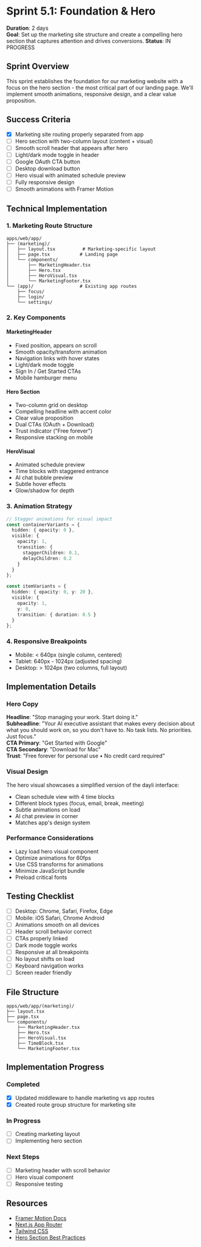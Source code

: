 # Sprint 5.1: Foundation & Hero

**Duration**: 2 days  
**Goal**: Set up the marketing site structure and create a compelling hero section that captures attention and drives conversions.
**Status**: IN PROGRESS

## Sprint Overview

This sprint establishes the foundation for our marketing website with a focus on the hero section - the most critical part of our landing page. We'll implement smooth animations, responsive design, and a clear value proposition.

## Success Criteria

- [x] Marketing site routing properly separated from app
- [ ] Hero section with two-column layout (content + visual)
- [ ] Smooth scroll header that appears after hero
- [ ] Light/dark mode toggle in header
- [ ] Google OAuth CTA button
- [ ] Desktop download button
- [ ] Hero visual with animated schedule preview
- [ ] Fully responsive design
- [ ] Smooth animations with Framer Motion

## Technical Implementation

### 1. Marketing Route Structure

```
apps/web/app/
├── (marketing)/
│   ├── layout.tsx          # Marketing-specific layout
│   ├── page.tsx           # Landing page
│   └── components/
│       ├── MarketingHeader.tsx
│       ├── Hero.tsx
│       ├── HeroVisual.tsx
│       └── MarketingFooter.tsx
└── (app)/                 # Existing app routes
    ├── focus/
    ├── login/
    └── settings/
```

### 2. Key Components

#### MarketingHeader
- Fixed position, appears on scroll
- Smooth opacity/transform animation
- Navigation links with hover states
- Light/dark mode toggle
- Sign In / Get Started CTAs
- Mobile hamburger menu

#### Hero Section
- Two-column grid on desktop
- Compelling headline with accent color
- Clear value proposition
- Dual CTAs (OAuth + Download)
- Trust indicator ("Free forever")
- Responsive stacking on mobile

#### HeroVisual
- Animated schedule preview
- Time blocks with staggered entrance
- AI chat bubble preview
- Subtle hover effects
- Glow/shadow for depth

### 3. Animation Strategy

```typescript
// Stagger animations for visual impact
const containerVariants = {
  hidden: { opacity: 0 },
  visible: {
    opacity: 1,
    transition: {
      staggerChildren: 0.1,
      delayChildren: 0.2
    }
  }
};

const itemVariants = {
  hidden: { opacity: 0, y: 20 },
  visible: { 
    opacity: 1, 
    y: 0,
    transition: { duration: 0.5 }
  }
};
```

### 4. Responsive Breakpoints

- Mobile: < 640px (single column, centered)
- Tablet: 640px - 1024px (adjusted spacing)
- Desktop: > 1024px (two columns, full layout)

## Implementation Details

### Hero Copy

**Headline**: "Stop managing your work. Start doing it."  
**Subheadline**: "Your AI executive assistant that makes every decision about what you should work on, so you don't have to. No task lists. No priorities. Just focus."  
**CTA Primary**: "Get Started with Google"  
**CTA Secondary**: "Download for Mac"  
**Trust**: "Free forever for personal use • No credit card required"

### Visual Design

The hero visual showcases a simplified version of the dayli interface:
- Clean schedule view with 4 time blocks
- Different block types (focus, email, break, meeting)
- Subtle animations on load
- AI chat preview in corner
- Matches app's design system

### Performance Considerations

- Lazy load hero visual component
- Optimize animations for 60fps
- Use CSS transforms for animations
- Minimize JavaScript bundle
- Preload critical fonts

## Testing Checklist

- [ ] Desktop: Chrome, Safari, Firefox, Edge
- [ ] Mobile: iOS Safari, Chrome Android
- [ ] Animations smooth on all devices
- [ ] Header scroll behavior correct
- [ ] CTAs properly linked
- [ ] Dark mode toggle works
- [ ] Responsive at all breakpoints
- [ ] No layout shifts on load
- [ ] Keyboard navigation works
- [ ] Screen reader friendly

## File Structure

```
apps/web/app/(marketing)/
├── layout.tsx
├── page.tsx
└── components/
    ├── MarketingHeader.tsx
    ├── Hero.tsx
    ├── HeroVisual.tsx
    ├── TimeBlock.tsx
    └── MarketingFooter.tsx
```

## Implementation Progress

### Completed
- [x] Updated middleware to handle marketing vs app routes
- [x] Created route group structure for marketing site

### In Progress
- [ ] Creating marketing layout
- [ ] Implementing hero section

### Next Steps
- [ ] Marketing header with scroll behavior
- [ ] Hero visual component
- [ ] Responsive testing

## Resources

- [Framer Motion Docs](https://www.framer.com/motion/)
- [Next.js App Router](https://nextjs.org/docs/app)
- [Tailwind CSS](https://tailwindcss.com/docs)
- [Hero Section Best Practices](https://www.nngroup.com/articles/hero-image/) 